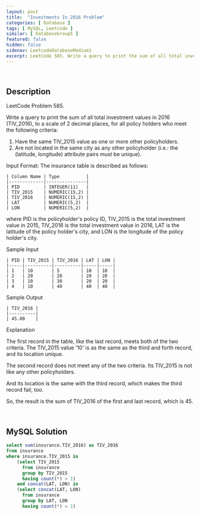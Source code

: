 ```yaml
---
layout: post
title:  "Investments In 2016 Problem"
categories: [ Database ]
tags: [ MySQL, Leetcode ]
similar: [ DatabaseGroup5 ]
featured: false
hidden: false
sidenav: LeetcodeDatabaseMedium1
excerpt: LeetCode 585. Write a query to print the sum of all total investment values in 2016 (TIV_2016).
---
```


<br />

## Description

LeetCode Problem 585. 

Write a query to print the sum of all total investment values in 2016 (TIV_2016), to a scale of 2 decimal places, for all policy holders who meet the following criteria:

1. Have the same TIV_2015 value as one or more other policyholders.
2. Are not located in the same city as any other policyholder (i.e.: the (latitude, longitude) attribute pairs must be unique).

Input Format:
The insurance table is described as follows:

```
| Column Name | Type          |
|-------------|---------------|
| PID         | INTEGER(11)   |
| TIV_2015    | NUMERIC(15,2) |
| TIV_2016    | NUMERIC(15,2) |
| LAT         | NUMERIC(5,2)  |
| LON         | NUMERIC(5,2)  |
```
where PID is the policyholder's policy ID, TIV_2015 is the total investment value in 2015, TIV_2016 is the total investment value in 2016, LAT is the latitude of the policy holder's city, and LON is the longitude of the policy holder's city.

Sample Input

```
| PID | TIV_2015 | TIV_2016 | LAT | LON |
|-----|----------|----------|-----|-----|
| 1   | 10       | 5        | 10  | 10  |
| 2   | 20       | 20       | 20  | 20  |
| 3   | 10       | 30       | 20  | 20  |
| 4   | 10       | 40       | 40  | 40  |
```

Sample Output

```
| TIV_2016 |
|----------|
| 45.00    |
```

Explanation

The first record in the table, like the last record, meets both of the two criteria.
The TIV_2015 value '10' is as the same as the third and forth record, and its location unique.

The second record does not meet any of the two criteria. Its TIV_2015 is not like any other policyholders.

And its location is the same with the third record, which makes the third record fail, too.

So, the result is the sum of TIV_2016 of the first and last record, which is 45.

<br />

## MySQL Solution


```sql
select sum(insurance.TIV_2016) as TIV_2016
from insurance
where insurance.TIV_2015 in
    (select TIV_2015
      from insurance
      group by TIV_2015
      having count(*) > 1)
    and concat(LAT, LON) in
    (select concat(LAT, LON)
      from insurance
      group by LAT, LON
      having count(*) = 1)
```
